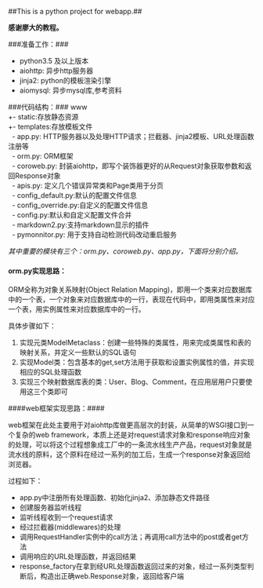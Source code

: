 ##This is a python project for webapp.##

**感谢廖大的教程。**

###准备工作：###
- python3.5 及以上版本
- aiohttp: 异步http服务器
- jinja2: python的模板渲染引擎
- aiomysql: 异步mysql库,参考资料

###代码结构：###
www  
+-&nbsp;static:存放静态资源  
+-&nbsp;templates:存放模板文件  
&nbsp; -&nbsp;app.py: HTTP服务器以及处理HTTP请求；拦截器、jinja2模板、URL处理函数注册等  
&nbsp; -&nbsp;orm.py: ORM框架  
&nbsp; -&nbsp;coroweb.py: 封装aiohttp，即写个装饰器更好的从Request对象获取参数和返回Response对象  
&nbsp; -&nbsp;apis.py: 定义几个错误异常类和Page类用于分页  
&nbsp; -&nbsp;config\_default.py:默认的配置文件信息  
&nbsp; -&nbsp;config\_override.py:自定义的配置文件信息  
&nbsp; -&nbsp;config.py:默认和自定义配置文件合并  
&nbsp; -&nbsp;markdown2.py:支持markdown显示的插件  
&nbsp; -&nbsp;pymonnitor.py: 用于支持自动检测代码改动重启服务  

*其中重要的模块有三个：orm.py、coroweb.py、app.py，下面将分别介绍。*

#### orm.py实现思路： ####
ORM全称为对象关系映射(Object Relation Mapping)，即用一个类来对应数据库中的一个表，一个对象来对应数据库中的一行，表现在代码中，即用类属性来对应一个表，用实例属性来对应数据库中的一行。

具体步骤如下：

1. 实现元类ModelMetaclass：创建一些特殊的类属性，用来完成类属性和表的映射关系，并定义一些默认的SQL语句
2. 实现Model类：包含基本的get,set方法用于获取和设置实例属性的值，并实现相应的SQL处理函数
3. 实现三个映射数据库表的类：User、Blog、Comment，在应用层用户只要使用这三个类即可

####web框架实现思路：####

web框架在此处主要用于对aiohttp库做更高层次的封装，从简单的WSGI接口到一个复杂的web framework，本质上还是对request请求对象和response响应对象的处理，可以将这个过程想象成工厂中的一条流水线生产产品，request对象就是流水线的原料，这个原料在经过一系列的加工后，生成一个response对象返回给浏览器。

过程如下：

- app.py中注册所有处理函数、初始化jinja2、添加静态文件路径
- 创建服务器监听线程
- 监听线程收到一个request请求
- 经过拦截器(middlewares)的处理
- 调用RequestHandler实例中的call方法；再调用call方法中的post或者get方法
- 调用响应的URL处理函数，并返回结果
- response_factory在拿到经URL处理函数返回过来的对象，经过一系列类型判断后，构造出正确web.Response对象，返回给客户端